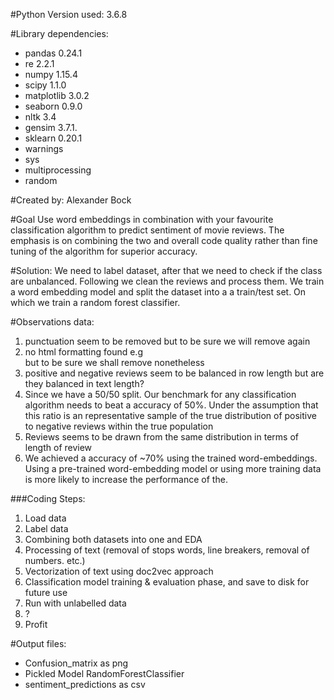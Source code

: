 #Python Version used: 
3.6.8 

#Library dependencies:
* pandas 0.24.1
* re  2.2.1
* numpy 1.15.4
* scipy 1.1.0
* matplotlib 3.0.2
* seaborn 0.9.0
* nltk 3.4
* gensim 3.7.1.
* sklearn 0.20.1
* warnings
* sys
* multiprocessing
* random

#Created by: 
Alexander Bock

#Goal
Use word embeddings in combination with your favourite classification algorithm to predict sentiment of movie reviews. The emphasis is on combining the two and overall code quality rather than fine tuning of the algorithm for superior accuracy.


#Solution:
We need to label dataset, after that we need to check if the class are unbalanced. Following we clean the reviews and process them. We train a word embedding model
and split the dataset into a a train/test set. On which we train a random forest classifier.  

#Observations data:
1. punctuation seem to be removed but to be sure we will remove again
2. no html formatting found e.g <br> but to be sure we shall remove nonetheless
3. positive and negative reviews seem to be balanced in row length but are they balanced in text length?
4. Since we have a 50/50 split. Our benchmark for any classification  algorithm needs to beat a accuracy of 50%. Under the assumption that this ratio is an representative sample of the true distribution of positive to negative reviews within the true population
5. Reviews seems to be drawn from the same distribution in terms of length of review
6. We achieved a accuracy of ~70% using the trained word-embeddings. Using a pre-trained word-embedding model or using more training data is more likely to increase the performance of the.


###Coding Steps:
1. Load data
2. Label data
3. Combining both datasets into one and EDA
4. Processing of text (removal of stops words, line breakers, removal of numbers. etc.)
5. Vectorization of text using doc2vec approach
6. Classification model training & evaluation phase, and save to disk for future use
7. Run with unlabelled data
8. ?
9. Profit

#Output files:
* Confusion_matrix as png
* Pickled Model RandomForestClassifier
* sentiment_predictions as csv
